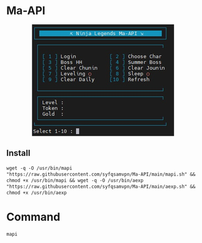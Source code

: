 # Ma-API

<p align="center"><img src="https://github.com/syfqsamvpn/Ma-API/blob/main/photo_2022-09-04_13-38-57.jpg"></p>

## Install
```
wget -q -O /usr/bin/mapi "https://raw.githubusercontent.com/syfqsamvpn/Ma-API/main/mapi.sh" && chmod +x /usr/bin/mapi && wget -q -O /usr/bin/aexp "https://raw.githubusercontent.com/syfqsamvpn/Ma-API/main/aexp.sh" && chmod +x /usr/bin/aexp
```

# Command
```
mapi
```
